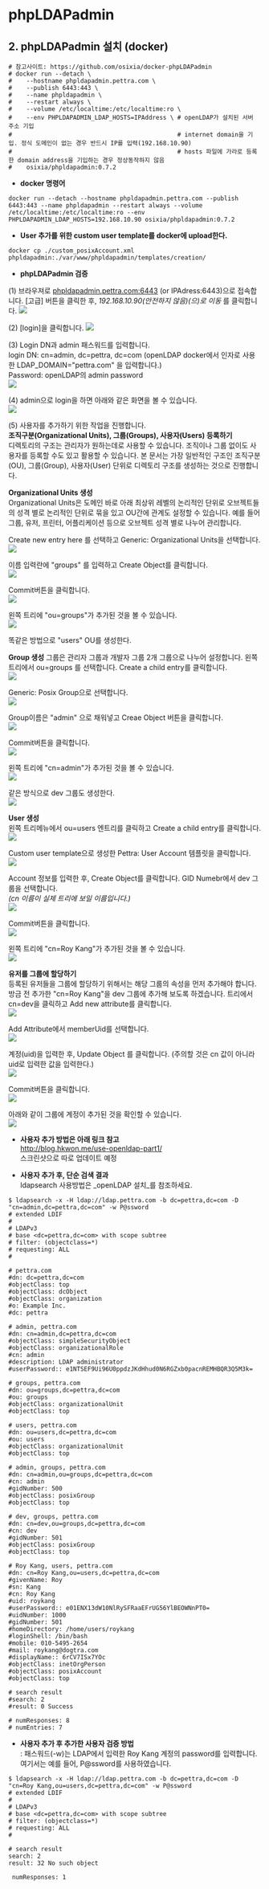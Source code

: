 # phpLDAPadmin

## 2. phpLDAPadmin 설치 (docker)
```
# 참고사이트: https://github.com/osixia/docker-phpLDAPadmin
# docker run --detach \
#    --hostname phpldapadmin.pettra.com \
#    --publish 6443:443 \
#    --name phpldapadmin \
#    --restart always \
#    --volume /etc/localtime:/etc/localtime:ro \
#    --env PHPLDAPADMIN_LDAP_HOSTS=IPAddress \ # openLDAP가 설치된 서버 주소 기입
#                                              # internet domain을 기입. 정식 도메인이 없는 경우 반드시 IP를 입력(192.168.10.90)
#                                              # hosts 파일에 가라로 등록한 domain address을 기입하는 경우 정상동작하지 않음
#    osixia/phpldapadmin:0.7.2
```
* **docker 명령어**
```
docker run --detach --hostname phpldapadmin.pettra.com --publish 6443:443 --name phpldapadmin --restart always --volume /etc/localtime:/etc/localtime:ro --env PHPLDAPADMIN_LDAP_HOSTS=192.168.10.90 osixia/phpldapadmin:0.7.2
```
* **User 추가를 위한 custom user template를 docker에 upload한다.**
```
docker cp ./custom_posixAccount.xml phpldapadmin:./var/www/phpldapadmin/templates/creation/
```

* **phpLDAPadmin 검증**  

(1) 브라우져로 [phpldapadmin.pettra.com:6443](http://phpldapadmin.pettra.com:6443) (or IPAdress:6443)으로 접속합니다. [고급] 버튼을 클릭한 후, _192.168.10.90(안전하지 않음)(으)로 이동_ 를 클릭합니다.
![](/assets/phpLDAPadmin_1.png)  

(2) [login]을 클릭합니다.
![](/assets/phpLDAPadmin_2.png)  

(3) Login DN과 admin 패스워드를 입력합니다.  
login DN: cn=admin, dc=pettra, dc=com (openLDAP docker에서 인자로 사용한 LDAP_DOMAIN="pettra.com" 을 입력합니다.)  
Password: openLDAP의 admin password  
![](/assets/phpLDAPadmin_3.png)  

(4) admin으로 login을 하면 아래와 같은 화면을 볼 수 있습니다.  
![](/assets/phpLDAPadmin_4.png)  

(5) 사용자를 추가하기 위한 작업을 진행합니다.  
**조직구분(Organizational Units), 그룹(Groups), 사용자(Users) 등록하기**  
디렉토리의 구조는 관리자가 원하는데로 사용할 수 있습니다. 조직이나 그룹 없이도 사용자를 등록할 수도 있고 활용할 수 있습니다. 본 문서는 가장 일반적인 구조인 조직구분(OU), 그룹(Group), 사용자(User) 단위로 디렉토리 구조를 생성하는 것으로 진행합니다.

**Organizational Units 생성**  
Organizational Units은 도메인 바로 아래 최상위 레벨의 논리적인 단위로 오브젝트들의 성격 별로 논리적인 단위로 묶을 있고 OU간에 관계도 설정할 수 있습니다. 예를 들어 그룹, 유저, 프린터, 어플리케이션 등으로 오브젝트 성격 별로 나누어 관리합니다.  
  
Create new entry here 를 선택하고 Generic: Organizational Units을 선택합니다.  
![](/assets/phpLDAPadmin_ou_1.png)  

이름 입력란에 "groups" 를 입력하고 Create Object를 클릭합니다.  
![](/assets/phpLDAPadmin_ou_2.png)  

Commit버튼을 클릭합니다.  
![](/assets/phpLDAPadmin_ou_3.png)  

왼쪽 트리에 "ou=groups"가 추가된 것을 볼 수 있습니다.  
![](/assets/phpLDAPadmin_ou_4.png)  

똑같은 방법으로 "users" OU를 생성한다.  

**Group 생성**
그룹은 관리자 그룹과 개발자 그룹 2개 그룹으로 나누어 설정합니다. 왼쪽 트리에서 ou=groups 를 선택합니다. Create a child entry를 클릭합니다.  
![](/assets/phpLDAPadmin_grp_1.png)  

Generic: Posix Group으로 선택합니다.  
![](/assets/phpLDAPadmin_grp_2.png)  

Group이름은 "admin" 으로 채워넣고 Creae Object 버튼을 클릭합니다.  
![](/assets/phpLDAPadmin_grp_3.png)  

Commit버튼을 클릭합니다.  
![](/assets/phpLDAPadmin_grp_4.png)  

왼쪽 트리에 "cn=admin"가 추가된 것을 볼 수 있습니다.  
![](/assets/phpLDAPadmin_grp_5.png)  

같은 방식으로 dev 그룹도 생성한다.  
![](/assets/phpLDAPadmin_grp_6.png)  

**User 생성**  
왼쪽 트리메뉴에서 ou=users 엔트리를 클릭하고 Create a child entry를 클릭합니다.  
![](/assets/phpLDAPadmin_user_1.png)  

Custom user template으로 생성한 Pettra: User Account 템플릿을 클릭합니다.  
![](/assets/phpLDAPadmin_user_2.png)  

Account 정보를 입력한 후, Create Object를 클릭합니다. GID Numebr에서 dev 그룹을 선택합니다.  
_(cn 이름이 실제 트리에 보일 이름입니다.)_  
![](/assets/phpLDAPadmin_user_3.png)  

Commit버튼을 클릭합니다.  
![](/assets/phpLDAPadmin_user_4.png)  

왼쪽 트리에 "cn=Roy Kang"가 추가된 것을 볼 수 있습니다.  
![](/assets/phpLDAPadmin_user_5.png)  

**유저를 그룹에 할당하기**  
등록된 유저들을 그룹에 할당하기 위해서는 해당 그룹의 속성을 먼저 추가해야 합니다. 방금 전 추가한 "cn=Roy Kang"을 dev 그룹에 추가해 보도록 하겠습니다. 트리에서 cn=dev을 클릭하고 Add new attribute를 클릭합니다.  
![](/assets/phpLDAPadmin_grp_user_1.png)  

Add Attribute에서 memberUid를 선택합니다.  
![](/assets/phpLDAPadmin_grp_user_2.png)  

계정(uid)을 입력한 후, Update Object 를 클릭합니다. (주의할 것은 cn 값이 아니라 uid로 입력한 값을 입력한다.)    
![](/assets/phpLDAPadmin_grp_user_3.png)  

Commit버튼을 클릭합니다.  
![](/assets/phpLDAPadmin_grp_user_4.png)  

아래와 같이 그룹에 계정이 추가된 것을 확인할 수 있습니다.  
![](/assets/phpLDAPadmin_grp_user_5.png)  

* **사용자 추가 방법은 아래 링크 참고**  
<http://blog.hkwon.me/use-openldap-part1/>  
스크린샷으로 따로 업데이트 예정

* **사용자 추가 후, 단순 검색 결과**  
ldapsearch 사용방법은 _openLDAP 설치_를 참조하세요.

```
$ ldapsearch -x -H ldap://ldap.pettra.com -b dc=pettra,dc=com -D "cn=admin,dc=pettra,dc=com" -w P@ssword
# extended LDIF
#
# LDAPv3
# base <dc=pettra,dc=com> with scope subtree
# filter: (objectclass=*)
# requesting: ALL
#

# pettra.com
#dn: dc=pettra,dc=com
#objectClass: top
#objectClass: dcObject
#objectClass: organization
#o: Example Inc.
#dc: pettra

# admin, pettra.com
#dn: cn=admin,dc=pettra,dc=com
#objectClass: simpleSecurityObject
#objectClass: organizationalRole
#cn: admin
#description: LDAP administrator
#userPassword:: e1NTSEF9Ui96U0ppdzJKdHhud0N6RGZxb0pacnREMHBQR3Q5M3k=

# groups, pettra.com
#dn: ou=groups,dc=pettra,dc=com
#ou: groups
#objectClass: organizationalUnit
#objectClass: top

# users, pettra.com
#dn: ou=users,dc=pettra,dc=com
#ou: users
#objectClass: organizationalUnit
#objectClass: top

# admin, groups, pettra.com
#dn: cn=admin,ou=groups,dc=pettra,dc=com
#cn: admin
#gidNumber: 500
#objectClass: posixGroup
#objectClass: top

# dev, groups, pettra.com
#dn: cn=dev,ou=groups,dc=pettra,dc=com
#cn: dev
#gidNumber: 501
#objectClass: posixGroup
#objectClass: top

# Roy Kang, users, pettra.com
#dn: cn=Roy Kang,ou=users,dc=pettra,dc=com
#givenName: Roy
#sn: Kang
#cn: Roy Kang
#uid: roykang
#userPassword:: e01ENX13dW10NlRySFRaaEFrUG56YlBEOWNnPT0=
#uidNumber: 1000
#gidNumber: 501
#homeDirectory: /home/users/roykang
#loginShell: /bin/bash
#mobile: 010-5495-2654
#mail: roykang@dogtra.com
#displayName:: 6rCV7ISx7YOc
#objectClass: inetOrgPerson
#objectClass: posixAccount
#objectClass: top

# search result
#search: 2
#result: 0 Success

# numResponses: 8
# numEntries: 7
```

* **사용자 추가 후 추가한 사용자 검증 방법**  
: 패스워드(-w)는 LDAP에서 입력한 Roy Kang 계정의 password를 입력합니다.  
여기서는 예를 들어, P@ssword를 사용하였습니다.
```
$ ldapsearch -x -H ldap://ldap.pettra.com -b dc=pettra,dc=com -D "cn=Roy Kang,ou=users,dc=pettra,dc=com" -w P@ssword
# extended LDIF
#
# LDAPv3
# base <dc=pettra,dc=com> with scope subtree
# filter: (objectclass=*)
# requesting: ALL
#

# search result
search: 2
result: 32 No such object

 numResponses: 1
```
